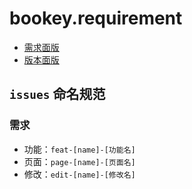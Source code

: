 # bookey.requirement

- [需求面版](https://github.com/bookey-dev/bookey.requirement/projects/5)
- [版本面版](https://github.com/bookey-dev/bookey.requirement/projects/5)


## `issues` 命名规范

### 需求

- 功能：`feat-[name]-[功能名]`
- 页面：`page-[name]-[页面名]`
- 修改：`edit-[name]-[修改名]`



